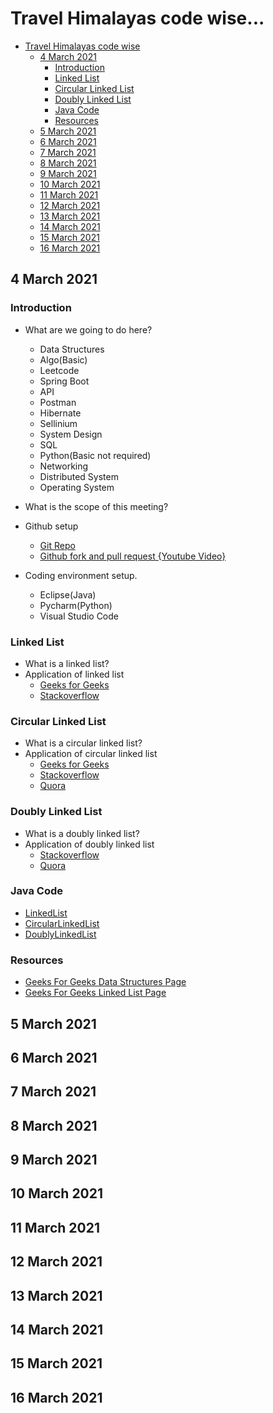 # Travel Himalayas code wise...

- [Travel Himalayas code wise](#travel-himalayas-code-wise)
  - [4 March 2021](#4-march-2021)
    - [Introduction](#introduction)
    - [Linked List](#linked-list)
    - [Circular Linked List](#circular-linked-list)
    - [Doubly Linked List](#doubly-linked-list)
    - [Java Code](#java-code)
    - [Resources](#resources)
  - [5 March 2021](#5-march-2021)
  - [6 March 2021](#6-march-2021)
  - [7 March 2021](#7-march-2021)
  - [8 March 2021](#8-march-2021)
  - [9 March 2021](#9-march-2021)
  - [10 March 2021](#10-march-2021)
  - [11 March 2021](#11-march-2021)
  - [12 March 2021](#12-march-2021)
  - [13 March 2021](#13-march-2021)
  - [14 March 2021](#14-march-2021)
  - [15 March 2021](#15-march-2021)
  - [16 March 2021](#16-march-2021)


## 4 March 2021

### Introduction

* What are we going to do here?
	* Data Structures
	* Algo(Basic)
	* Leetcode
	* Spring Boot
	* API
	* Postman
	* Hibernate
	* Sellinium
	* System Design
	* SQL
	* Python(Basic not required)
	* Networking
	* Distributed System
	* Operating System



* What is the scope of this meeting?
* Github setup
  * [Git Repo](https://github.com/abhishek-honey/git)
  * [Github fork and pull request {Youtube Video}](https://www.youtube.com/watch?v=rgbCcBNZcdQ)
* Coding environment setup.
  * Eclipse(Java)
  * Pycharm(Python)
  * Visual Studio Code

### Linked List
* What is a linked list?
* Application of linked list
  * [Geeks for Geeks](https://www.geeksforgeeks.org/applications-of-linked-list-data-structure/)
  * [Stackoverflow](https://stackoverflow.com/questions/644167/what-is-a-practical-real-world-example-of-the-linked-list)
### Circular Linked List
* What is a circular linked list?
* Application of circular linked list
  * [Geeks for Geeks](https://www.geeksforgeeks.org/circular-linked-list/)
  * [Stackoverflow](https://stackoverflow.com/questions/3589772/why-exactly-do-we-need-a-circular-linked-list-singly-or-doubly-data-structur)
  * [Quora](https://www.quora.com/What-is-real-life-use-of-circular-doubly-linked-lists)
### Doubly Linked List
* What is a doubly linked list?
* Application of doubly linked list
  * [Stackoverflow](https://stackoverflow.com/questions/40661716/real-life-use-of-doubly-linked-list)
  * [Quora](https://www.quora.com/What-is-real-life-use-of-circular-doubly-linked-lists)
### Java Code
* [LinkedList](https://github.com/abhishek-honey/travelHimalayasCodeWise/blob/main/code/java/src/main/java/linkedlist/LinkedList.java)
* [CircularLinkedList](https://github.com/abhishek-honey/travelHimalayasCodeWise/blob/main/code/java/src/main/java/linkedlist/CircularLinkedList.java)
* [DoublyLinkedList](https://github.com/abhishek-honey/travelHimalayasCodeWise/blob/main/code/java/src/main/java/linkedlist/DoublyLinkedList.java)
### Resources
* [Geeks For Geeks Data Structures Page](https://www.geeksforgeeks.org/data-structures/)
* [Geeks For Geeks Linked List Page](https://www.geeksforgeeks.org/data-structures/linked-list/)
## 5 March 2021
## 6 March 2021
## 7 March 2021
## 8 March 2021
## 9 March 2021
## 10 March 2021
## 11 March 2021
## 12 March 2021
## 13 March 2021
## 14 March 2021
## 15 March 2021
## 16 March 2021
